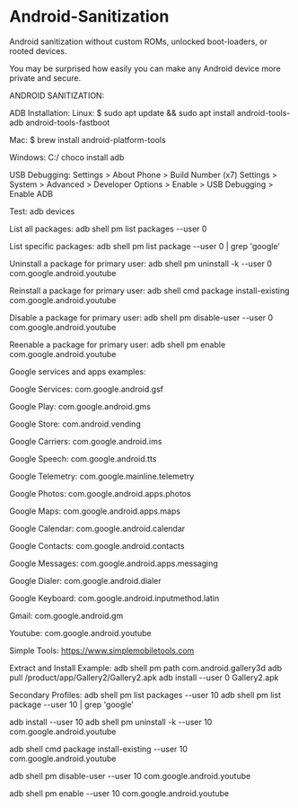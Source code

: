 # Android-Sanitization

Android sanitization without custom ROMs, unlocked boot-loaders, or rooted devices.

You may be surprised how easily you can make any Android device more private and secure. 

ANDROID SANITIZATION:

ADB Installation: Linux: $ sudo apt update && sudo apt install android-tools-adb android-tools-fastboot 

Mac: $ brew install android-platform-tools 

Windows: C:/ choco install adb 

USB Debugging: Settings > About Phone > Build Number (x7) Settings > System > Advanced > Developer Options > Enable > USB Debugging > Enable ADB 

Test: adb devices 

List all packages: adb shell pm list packages --user 0

List specific packages: adb shell pm list package --user 0 | grep 'google'

Uninstall a package for primary user: adb shell pm uninstall -k --user 0 com.google.android.youtube 

Reinstall a package for primary user: adb shell cmd package install-existing com.google.android.youtube 

Disable a package for primary user: adb shell pm disable-user --user 0 com.google.android.youtube 

Reenable a package for primary user: adb shell pm enable com.google.android.youtube 

Google services and apps examples: 

Google Services: com.google.android.gsf 

Google Play: com.google.android.gms 

Google Store: com.android.vending 

Google Carriers: com.google.android.ims 

Google Speech: com.google.android.tts 

Google Telemetry: com.google.mainline.telemetry 

Google Photos: com.google.android.apps.photos 

Google Maps: com.google.android.apps.maps 

Google Calendar: com.google.android.calendar 

Google Contacts: com.google.android.contacts 

Google Messages: com.google.android.apps.messaging 

Google Dialer: com.google.android.dialer 

Google Keyboard: com.google.android.inputmethod.latin 

Gmail: com.google.android.gm 

Youtube: com.google.android.youtube 

Simple Tools: https://www.simplemobiletools.com 

Extract and Install Example: adb shell pm path com.android.gallery3d adb pull /product/app/Gallery2/Gallery2.apk adb install --user 0 Gallery2.apk 

Secondary Profiles: adb shell pm list packages --user 10 adb shell pm list package --user 10 | grep 'google' 

adb install --user 10 adb shell pm uninstall -k --user 10 com.google.android.youtube 

adb shell cmd package install-existing --user 10 com.google.android.youtube 

adb shell pm disable-user --user 10 com.google.android.youtube 

adb shell pm enable --user 10 com.google.android.youtube 
